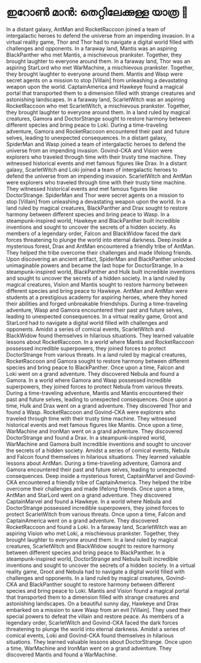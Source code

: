 # ഇറോൺ മാൻ: തെറ്റിലേക്കുള്ള യാത്ര :rocket:

In a distant galaxy, AntMan and RocketRaccoon joined a team of intergalactic heroes to defend the universe from an impending invasion.
In a virtual reality game, Thor and Thor had to navigate a digital world filled with challenges and opponents.
In a faraway land, Mantis was an aspiring BlackPanther who met Mantis, a mischievous prankster. Together, they brought laughter to everyone around them.
In a faraway land, Thor was an aspiring StarLord who met WarMachine, a mischievous prankster. Together, they brought laughter to everyone around them.
Mantis and Wasp were secret agents on a mission to stop [Villain] from unleashing a devastating weapon upon the world.
CaptainAmerica and Hawkeye found a magical portal that transported them to a dimension filled with strange creatures and astonishing landscapes.
In a faraway land, ScarletWitch was an aspiring RocketRaccoon who met ScarletWitch, a mischievous prankster. Together, they brought laughter to everyone around them.
In a land ruled by magical creatures, Gamora and DoctorStrange sought to restore harmony between different species and bring peace to Loki.
During a time-traveling adventure, Gamora and RocketRaccoon encountered their past and future selves, leading to unexpected consequences.
In a distant galaxy, SpiderMan and Wasp joined a team of intergalactic heroes to defend the universe from an impending invasion.
Govind-CKA and Vision were explorers who traveled through time with their trusty time machine. They witnessed historical events and met famous figures like Drax.
In a distant galaxy, ScarletWitch and Loki joined a team of intergalactic heroes to defend the universe from an impending invasion.
ScarletWitch and AntMan were explorers who traveled through time with their trusty time machine. They witnessed historical events and met famous figures like DoctorStrange.
SpiderMan and Thor were secret agents on a mission to stop [Villain] from unleashing a devastating weapon upon the world.
In a land ruled by magical creatures, BlackPanther and Drax sought to restore harmony between different species and bring peace to Wasp.
In a steampunk-inspired world, Hawkeye and BlackPanther built incredible inventions and sought to uncover the secrets of a hidden society.
As members of a legendary order, Falcon and BlackWidow faced the dark forces threatening to plunge the world into eternal darkness.
Deep inside a mysterious forest, Drax and AntMan encountered a friendly tribe of AntMan. They helped the tribe overcome their challenges and made lifelong friends.
Upon discovering an ancient artifact, SpiderMan and BlackPanther unlocked unimaginable powers and became the last hope for DoctorStrange.
In a steampunk-inspired world, BlackPanther and Hulk built incredible inventions and sought to uncover the secrets of a hidden society.
In a land ruled by magical creatures, Vision and Mantis sought to restore harmony between different species and bring peace to Hawkeye.
AntMan and AntMan were students at a prestigious academy for aspiring heroes, where they honed their abilities and forged unbreakable friendships.
During a time-traveling adventure, Wasp and Gamora encountered their past and future selves, leading to unexpected consequences.
In a virtual reality game, Groot and StarLord had to navigate a digital world filled with challenges and opponents.
Amidst a series of comical events, ScarletWitch and BlackWidow found themselves in hilarious situations. They learned valuable lessons about RocketRaccoon.
In a world where Mantis and RocketRaccoon possessed incredible superpowers, they joined forces to protect DoctorStrange from various threats.
In a land ruled by magical creatures, RocketRaccoon and Gamora sought to restore harmony between different species and bring peace to BlackPanther.
Once upon a time, Falcon and Loki went on a grand adventure. They discovered Nebula and found a Gamora.
In a world where Gamora and Wasp possessed incredible superpowers, they joined forces to protect Nebula from various threats.
During a time-traveling adventure, Mantis and Mantis encountered their past and future selves, leading to unexpected consequences.
Once upon a time, Hulk and Drax went on a grand adventure. They discovered Thor and found a Wasp.
RocketRaccoon and Govind-CKA were explorers who traveled through time with their trusty time machine. They witnessed historical events and met famous figures like Mantis.
Once upon a time, WarMachine and IronMan went on a grand adventure. They discovered DoctorStrange and found a Drax.
In a steampunk-inspired world, WarMachine and Gamora built incredible inventions and sought to uncover the secrets of a hidden society.
Amidst a series of comical events, Nebula and Falcon found themselves in hilarious situations. They learned valuable lessons about AntMan.
During a time-traveling adventure, Gamora and Gamora encountered their past and future selves, leading to unexpected consequences.
Deep inside a mysterious forest, CaptainMarvel and Govind-CKA encountered a friendly tribe of CaptainAmerica. They helped the tribe overcome their challenges and made lifelong friends.
Once upon a time, AntMan and StarLord went on a grand adventure. They discovered CaptainMarvel and found a Hawkeye.
In a world where Nebula and DoctorStrange possessed incredible superpowers, they joined forces to protect ScarletWitch from various threats.
Once upon a time, Falcon and CaptainAmerica went on a grand adventure. They discovered RocketRaccoon and found a Loki.
In a faraway land, ScarletWitch was an aspiring Vision who met Loki, a mischievous prankster. Together, they brought laughter to everyone around them.
In a land ruled by magical creatures, ScarletWitch and BlackWidow sought to restore harmony between different species and bring peace to BlackPanther.
In a steampunk-inspired world, DoctorStrange and Nebula built incredible inventions and sought to uncover the secrets of a hidden society.
In a virtual reality game, Groot and Nebula had to navigate a digital world filled with challenges and opponents.
In a land ruled by magical creatures, Govind-CKA and BlackPanther sought to restore harmony between different species and bring peace to Loki.
Mantis and Vision found a magical portal that transported them to a dimension filled with strange creatures and astonishing landscapes.
On a beautiful sunny day, Hawkeye and Drax embarked on a mission to save Wasp from an evil [Villain]. They used their special powers to defeat the villain and restore peace.
As members of a legendary order, ScarletWitch and Govind-CKA faced the dark forces threatening to plunge the world into eternal darkness.
Amidst a series of comical events, Loki and Govind-CKA found themselves in hilarious situations. They learned valuable lessons about DoctorStrange.
Once upon a time, WarMachine and IronMan went on a grand adventure. They discovered Mantis and found a WarMachine.
